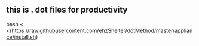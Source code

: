 ## this is . dot files for productivity

bash < <(https://raw.githubusercontent.com/ehzShelter/dotMethod/master/appliance/install.sh)
